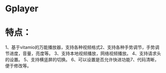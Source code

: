 # Gplayer
# 特点：
   1、基于vitamio的万能播放器，支持各种视频格式2、支持各种手势调节，手势调节进度，音量，亮度等。  3、支持本地视频播放，网络视频播放。  4、支持请求头的设置。  5、支持横竖屏的切换。  6、可以设置是否允许快进功能7、代码清晰，便于修改等。
